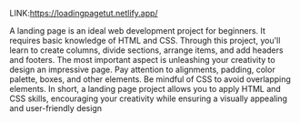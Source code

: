 LINK:https://loadingpagetut.netlify.app/



A landing page is an ideal web development project for beginners. It 
requires basic knowledge of HTML and CSS. Through this project, you'll learn 
to create columns, divide sections, arrange items, and add headers and 
footers. The most important aspect is unleashing your creativity to design 
an impressive page. Pay attention to alignments, padding, color palette, 
boxes, and other elements. Be mindful of CSS to avoid overlapping 
elements. In short, a landing page project allows you to apply HTML and 
CSS skills, encouraging your creativity while ensuring a visually appealing 
and user-friendly design

